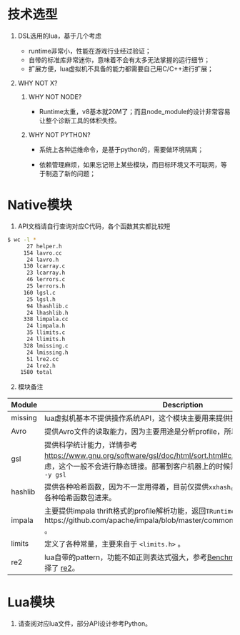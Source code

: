 # 技术选型

1. DSL选用的lua，基于几个考虑

   * runtime非常小，性能在游戏行业经过验证；
   * 自带的标准库非常迷你，意味着不会有太多无法掌握的运行细节；
   * 扩展方便，lua虚拟机不具备的能力都需要自己用C/C++进行扩展；

2. WHY NOT X?

   1. WHY NOT NODE?

      * Runtime太重，v8基本就20M了；而且node_module的设计非常容易让整个诊断工具的体积失控。

   2. WHY NOT PYTHON?

      * 系统上各种运维命令，是基于python的，需要做环境隔离；

      * 依赖管理麻烦，如果忘记带上某些模块，而目标环境又不可联网，等于制造了新的问题；

# Native模块

1. API文档请自行查询对应C代码，各个函数其实都比较短

```bash
$ wc -l *
      27 helper.h
     154 lavro.cc
      24 lavro.h
     130 lcarray.c
      23 lcarray.h
      46 lerrors.c
      25 lerrors.h
     160 lgsl.c
      25 lgsl.h
      94 lhashlib.c
      24 lhashlib.h
     338 limpala.cc
      24 limpala.h
      35 llimits.c
      24 llimits.h
     328 lmissing.c
      24 lmissing.h
      51 lre2.cc
      24 lre2.h
    1580 total
```

2. 模块备注

| Module  | Description                                                  |
| ------- | ------------------------------------------------------------ |
| missing | lua虚拟机基本不提供操作系统API，这个模块主要用来提供操作系统能力。 |
| Avro    | 提供Avro文件的读取能力，因为主要用途是分析profile，所以没有带其他功能。 |
| gsl     | 提供科学统计能力，详情参考 https://www.gnu.org/software/gsl/doc/html/sort.html#c.gsl_sort 。LICENSE问题考虑，这个一般不会进行静态链接。部署到客户机器上的时候需要执行`sudo yum install -y gsl` |
| hashlib | 提供各种哈希函数，因为不一定用得着，目前仅提供`xxhash`。暂时不考虑将openssl的各种哈希函数包进来。 |
| impala  | 主要提供impala thrift格式的profile解析功能，返回`TRuntimeProfileTree*`，详情参考https://github.com/apache/impala/blob/master/common/thrift/RuntimeProfile.thrift 。 |
| limits  | 定义了各种常量，主要来自于 `<limits.h>` 。                   |
| re2     | lua自带的pattern，功能不如正则表达式强大，参考[Benchmark of Regex Libraries](http://lh3lh3.users.sourceforge.net/reb.shtml) 选择了 [re2](https://github.com/google/re2/)。 |



# Lua模块

1. 请查阅对应lua文件，部分API设计参考Python。